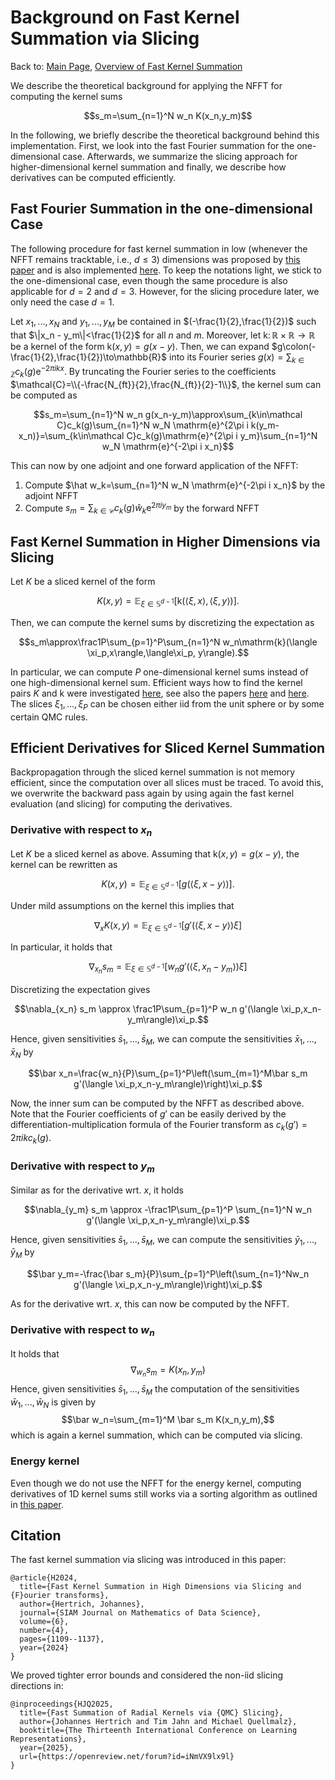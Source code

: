 # Background on Fast Kernel Summation via Slicing

Back to: [Main Page](../../readme.md), [Overview of Fast Kernel Summation](overview.md)

We describe the theoretical background for applying the NFFT for computing the kernel sums

$$s_m=\sum_{n=1}^N w_n K(x_n,y_m)$$

In the following, we briefly describe the theoretical background behind this implementation. First, we look into the fast Fourier summation for the one-dimensional case. Afterwards, we summarize the slicing approach for higher-dimensional kernel summation and finally, we describe how derivatives can be computed efficiently.

## Fast Fourier Summation in the one-dimensional Case

The following procedure for fast kernel summation in low (whenever the NFFT remains tracktable, i.e., $d\leq 3$) dimensions was proposed by [this paper](https://doi.org/10.1137/S1064827502400984) and is also implemented [here](https://www-user.tu-chemnitz.de/~potts/nfft). To keep the notations light, we stick to the one-dimensional case, even though the same procedure is also applicable for $d=2$ and $d=3$. However, for the slicing procedure later, we only need the case $d=1$.

Let $x_1,...,x_N$ and $y_1,...,y_M$ be contained in $(-\frac{1}{2},\frac{1}{2})$ such that $\|x_n - y_m\|<\frac{1}{2}$ for all $n$ and $m$. Moreover, let $\mathrm{k}\colon\mathbb{R}\times\mathbb{R}\to\mathbb{R}$ be a kernel of the form $\mathrm{k}(x,y)=g(x-y)$. Then, we can expand $g\colon(-\frac{1}{2},\frac{1}{2})\to\mathbb{R}$ into its Fourier series $g(x)=\sum_{k\in\mathbb{Z}}c_k(g)\mathrm{e}^{-2\pi i k x}$. By truncating the Fourier series to the coefficients $\mathcal{C}=\\{-\frac{N_{ft}}{2},\frac{N_{ft}}{2}-1\\}$, the kernel sum can be computed as

$$s_m=\sum_{n=1}^N w_n g(x_n-y_m)\approx\sum_{k\in\mathcal C}c_k(g)\sum_{n=1}^N w_N \mathrm{e}^{2\pi i k(y_m-x_n)}=\sum_{k\in\mathcal C}c_k(g)\mathrm{e}^{2\pi i y_m}\sum_{n=1}^N w_N \mathrm{e}^{-2\pi i x_n}$$

This can now by one adjoint and one forward application of the NFFT:

1. Compute $\hat w_k=\sum_{n=1}^N w_N \mathrm{e}^{-2\pi i x_n}$ by the adjoint NFFT
2. Compute $s_m=\sum_{k\in\mathcal C}c_k(g)\hat w_k\mathrm{e}^{2\pi i y_m}$ by the forward NFFT

## Fast Kernel Summation in Higher Dimensions via Slicing

Let $K$ be a sliced kernel of the form

$$K(x,y)=\mathbb{E}_{\xi\in\mathbb{S}^{d-1}}[\mathrm{k}(\langle \xi,x\rangle,\langle\xi, y\rangle)].$$

Then, we can compute the kernel sums by discretizing the expectation as

$$s_m\approx\frac1P\sum_{p=1}^P\sum_{n=1}^N w_n\mathrm{k}(\langle \xi_p,x\rangle,\langle\xi_p, y\rangle).$$

In particular, we can compute $P$ one-dimensional kernel sums instead of one high-dimensional kernel sum.
Efficient ways how to find the kernel pairs $K$ and $\mathrm{k}$ were investigated [here](https://doi.org/10.1137/24M1632085), see also the papers [here](https://arxiv.org/abs/2408.11612) and [here](https://arxiv.org/abs/2410.01316). 
The slices $\xi_1,...,\xi_P$ can be chosen either iid from the unit sphere or by some certain QMC rules.

## Efficient Derivatives for Sliced Kernel Summation

Backpropagation through the sliced kernel summation is not memory efficient, since the computation over all slices must be traced. To avoid this, we overwrite the backward pass again by using again the fast kernel evaluation (and slicing) for computing the derivatives.

### Derivative with respect to $x_n$

Let $K$ be a sliced kernel as above.
Assuming that $\mathrm{k}(x,y)=g(x-y)$, the kernel can be rewritten as

$$K(x,y)=\mathbb{E}_{\xi\in\mathbb{S}^{d-1}}[g(\langle \xi,x-y\rangle)].$$

Under mild assumptions on the kernel this implies that

$$\nabla_x K(x,y)=\mathbb{E}_{\xi\in\mathbb{S}^{d-1}}[g'(\langle \xi,x-y\rangle)\xi]$$

In particular, it holds that

$$\nabla_{x_n} s_m = \mathbb{E}_{\xi\in\mathbb{S}^{d-1}}\left[w_n g'(\langle \xi,x_n-y_m\rangle)\xi\right]$$

Discretizing the expectation gives

$$\nabla_{x_n} s_m \approx \frac1P\sum_{p=1}^P w_n g'(\langle \xi_p,x_n-y_m\rangle)\xi_p.$$

Hence, given sensitivities $\bar s_1,...,\bar s_M$, we can compute the sensitivities $\bar x_1,...,\bar x_N$ by

$$\bar x_n=\frac{w_n}{P}\sum_{p=1}^P\left(\sum_{m=1}^M\bar s_m g'(\langle \xi_p,x_n-y_m\rangle)\right)\xi_p.$$

Now, the inner sum can be computed by the NFFT as described above. Note that the Fourier coefficients of $g'$ can be easily derived by the differentiation-multiplication formula of the Fourier transform as $c_k(g')=2\pi i k c_k(g)$.

### Derivative with respect to $y_m$

Similar as for the derivative wrt. $x$, it holds

$$\nabla_{y_m} s_m \approx -\frac1P\sum_{p=1}^P \sum_{n=1}^N w_n g'(\langle \xi_p,x_n-y_m\rangle)\xi_p.$$

Hence, given sensitivities $\bar s_1,...,\bar s_M$, we can compute the sensitivities $\bar y_1,...,\bar y_M$ by

$$\bar y_m=-\frac{\bar s_m}{P}\sum_{p=1}^P\left(\sum_{n=1}^Nw_n g'(\langle \xi_p,x_n-y_m\rangle)\right)\xi_p.$$

As for the derivative wrt. $x$, this can now be computed by the NFFT.

### Derivative with respect to $w_n$

It holds that
$$\nabla_{w_n} s_m= K(x_n,y_m)$$
Hence, given sensitivities $\bar s_1,...,\bar s_M$ the computation of the sensitivities $\bar w_1,...,\bar w_N$ is given by 
$$\bar w_n=\sum_{m=1}^M \bar s_m K(x_n,y_m),$$
which is again a kernel summation, which can be computed via slicing.

### Energy kernel

Even though we do not use the NFFT for the energy kernel, computing derivatives of 1D kernel sums still works via a sorting algorithm as outlined in [this paper](https://openreview.net/forum?id=VdkGRV1vcf).

## Citation

The fast kernel summation via slicing was introduced in this paper:

```
@article{H2024,
  title={Fast Kernel Summation in High Dimensions via Slicing and {F}ourier transforms},
  author={Hertrich, Johannes},
  journal={SIAM Journal on Mathematics of Data Science},
  volume={6},
  number={4},
  pages={1109--1137},
  year={2024}
}
```

We proved tighter error bounds and considered the non-iid slicing directions in:

```
@inproceedings{HJQ2025,
  title={Fast Summation of Radial Kernels via {QMC} Slicing},
  author={Johannes Hertrich and Tim Jahn and Michael Quellmalz},
  booktitle={The Thirteenth International Conference on Learning Representations},
  year={2025},
  url={https://openreview.net/forum?id=iNmVX9lx9l}
}
```


